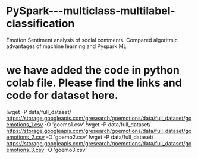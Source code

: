 # PySpark---multiclass-multilabel-classification
 Emotion Sentiment analysis of social comments. Compared algoritmic advantages of machine learning and Pyspark ML

 # we have added the code in python colab file. Please find the links and code for dataset here.
!wget -P data/full_dataset/ https://storage.googleapis.com/gresearch/goemotions/data/full_dataset/goemotions_1.csv -O 'goemo1.csv'
!wget -P data/full_dataset/ https://storage.googleapis.com/gresearch/goemotions/data/full_dataset/goemotions_2.csv -O 'goemo2.csv'
!wget -P data/full_dataset/ https://storage.googleapis.com/gresearch/goemotions/data/full_dataset/goemotions_3.csv -O 'goemo3.csv'
